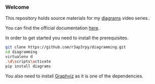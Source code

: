 ### Welcome

This repository holds source materials for my [diagrams]() video series..

You can find the official documentation [here](https://diagrams.mingrammer.com/docs/getting-started/installation).

In order to get started you need to install the prerequisites.

``` bash
git clone https://github.com/r3ap3rpy/diagramming.git
cd diagramming
virtualenv d
.\d\scripts\activate
pip install diagrams
```

You also need to install [Graphviz](https://graphviz.gitlab.io/download) as it is one of the dependencies.